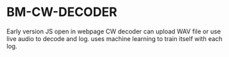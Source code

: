 # BM-CW-DECODER
Early version JS open in webpage CW decoder can upload WAV file or use live audio to decode and log. uses machine learning to train itself with each log.

